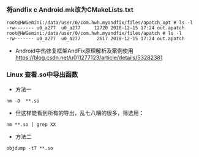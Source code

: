 ### 将andfix c Android.mk改为CMakeLists.txt

```
root@HWGemini:/data/user/0/com.hwh.myandfix/files/apatch_opt # ls -l
-rw------- u0_a277  u0_a277     12720 2018-12-15 17:24 out.apatch
root@HWGemini:/data/user/0/com.hwh.myandfix/files/apatch # ls -l
-rw------- u0_a277  u0_a277      2617 2018-12-15 17:24 out.apatch

```

- Android中热修复框架AndFix原理解析及案例使用 https://blog.csdn.net/u011277123/article/details/53282381


###  Linux 查看.so中导出函数
- 方法一
```
nm -D  **.so
```
- 但这样能看到所有的导出，乱七八糟的很多，筛选用：
```
nm **.so | grep XX
```


- 方法二
```
objdump -tT **.so
```